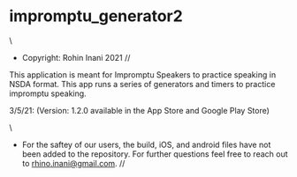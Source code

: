 # impromptu_generator2
\\
* Copyright: Rohin Inani 2021
//

This application is meant for Impromptu Speakers to practice speaking in NSDA format. 
This app runs a series of generators and timers to practice impromptu speaking.


3/5/21: (Version: 1.2.0 available in the App Store and Google Play Store)

\\
* For the saftey of our users, the build, iOS, and android files have not been added to the repository. For further questions feel free to reach out   to rhino.inani@gmail.com.
//

